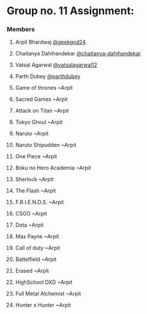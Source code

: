 # Group no. 11 Assignment:
### Members
1. Arpit Bhardwaj [@geekgod24](https://github.com/geekgod24)
2. Chaitanya Dahihandekar [@chaitanya-dahihandekar](https://github.com/chaitanya-dahihandekar)
3. Vatsal Agarwal [@vatsalagarwal12](https://github.com/vatsalagarwal12)
4. Parth Dubey [@parthdubey](https://github.com/f20180255)


1. Game of thrones ~Arpit
2. Sacred Games ~Arpit
3. Attack on Titan ~Arpit
4. Tokyo Ghoul ~Arpit
5. Naruto ~Arpit
6. Naruto Shipudden ~Arpit
7. One Piece ~Arpit
8. Boku no Hero Academia ~Arpit
9. Sherlock ~Arpit
10. The Flash ~Arpit
11. F.R.I.E.N.D.S. ~Arpit
12. CSGO ~Arpit
13. Dota ~Arpit
14. Max Payne ~Arpit
15. Call of duty ~Arpit
16. Battelfield ~Arpit
17. Erased ~Arpit
18. HighSchool DXD ~Arpit
19. Full Metal Alchemist ~Arpit 
20. Hunter x Hunter ~Arpit
